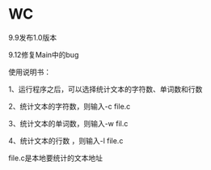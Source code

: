 # WC


9.9发布1.0版本

9.12修复Main中的bug

使用说明书：


1、运行程序之后，可以选择统计文本的字符数、单词数和行数


2、统计文本的字符数，则输入-c file.c


3、统计文本的单词数，则输入-w fil.c


4、统计文本的行数 ，则输入-l file.c


   file.c是本地要统计的文本地址
   

